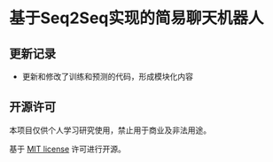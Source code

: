 # 基于Seq2Seq实现的简易聊天机器人

## 更新记录
- 更新和修改了训练和预测的代码，形成模块化内容

## 开源许可

本项目仅供个人学习研究使用，禁止用于商业及非法用途。

基于 [MIT license](https://opensource.org/licenses/MIT) 许可进行开源。


